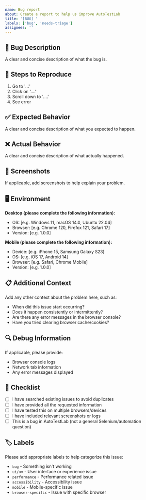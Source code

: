 ```yaml
---
name: Bug report
about: Create a report to help us improve AutoTestLab
title: '[BUG] '
labels: ['bug', 'needs-triage']
assignees: ''
---
```


## 🐛 Bug Description

A clear and concise description of what the bug is.

## 🔄 Steps to Reproduce

1. Go to '...'
2. Click on '....'
3. Scroll down to '....'
4. See error

## ✅ Expected Behavior

A clear and concise description of what you expected to happen.

## ❌ Actual Behavior

A clear and concise description of what actually happened.

## 📸 Screenshots

If applicable, add screenshots to help explain your problem.

## 🖥️ Environment

**Desktop (please complete the following information):**
 - OS: [e.g. Windows 11, macOS 14.0, Ubuntu 22.04]
 - Browser: [e.g. Chrome 120, Firefox 121, Safari 17]
 - Version: [e.g. 1.0.0]

**Mobile (please complete the following information):**
 - Device: [e.g. iPhone 15, Samsung Galaxy S23]
 - OS: [e.g. iOS 17, Android 14]
 - Browser: [e.g. Safari, Chrome Mobile]
 - Version: [e.g. 1.0.0]

## 📋 Additional Context

Add any other context about the problem here, such as:
- When did this issue start occurring?
- Does it happen consistently or intermittently?
- Are there any error messages in the browser console?
- Have you tried clearing browser cache/cookies?

## 🔍 Debug Information

If applicable, please provide:
- Browser console logs
- Network tab information
- Any error messages displayed

## 📝 Checklist

- [ ] I have searched existing issues to avoid duplicates
- [ ] I have provided all the requested information
- [ ] I have tested this on multiple browsers/devices
- [ ] I have included relevant screenshots or logs
- [ ] This is a bug in AutoTestLab (not a general Selenium/automation question)

## 🏷️ Labels

Please add appropriate labels to help categorize this issue:
- `bug` - Something isn't working
- `ui/ux` - User interface or experience issue
- `performance` - Performance related issue
- `accessibility` - Accessibility issue
- `mobile` - Mobile-specific issue
- `browser-specific` - Issue with specific browser
